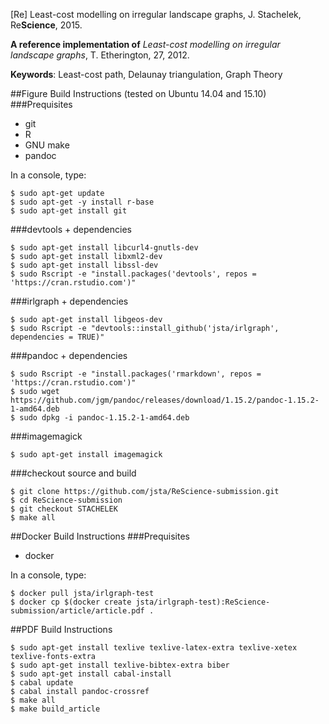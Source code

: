 
\[Re\] Least-cost modelling on irregular landscape graphs, J. Stachelek, Re**Science**, 2015.
  
**A reference implementation of** *Least-cost modelling on irregular landscape graphs*, T. Etherington, 27, 2012.

**Keywords**: Least-cost path, Delaunay triangulation, Graph Theory

##Figure Build Instructions (tested on Ubuntu 14.04 and 15.10)
###Prequisites 
 * git
 * R
 * GNU make
 * pandoc

In a console, type:

```
$ sudo apt-get update
$ sudo apt-get -y install r-base
$ sudo apt-get install git
```

###devtools + dependencies
```
$ sudo apt-get install libcurl4-gnutls-dev
$ sudo apt-get install libxml2-dev
$ sudo apt-get install libssl-dev
$ sudo Rscript -e "install.packages('devtools', repos = 'https://cran.rstudio.com')"
```

###irlgraph + dependencies
```
$ sudo apt-get install libgeos-dev
$ sudo Rscript -e "devtools::install_github('jsta/irlgraph', dependencies = TRUE)"
```

###pandoc + dependencies
```
$ sudo Rscript -e "install.packages('rmarkdown', repos = 'https://cran.rstudio.com')"
$ sudo wget https://github.com/jgm/pandoc/releases/download/1.15.2/pandoc-1.15.2-1-amd64.deb
$ sudo dpkg -i pandoc-1.15.2-1-amd64.deb
```

###imagemagick
```
$ sudo apt-get install imagemagick
```

###checkout source and build
```
$ git clone https://github.com/jsta/ReScience-submission.git
$ cd ReScience-submission
$ git checkout STACHELEK
$ make all
```

##Docker Build Instructions
###Prequisites 
 * docker

In a console, type:

```
$ docker pull jsta/irlgraph-test
$ docker cp $(docker create jsta/irlgraph-test):ReScience-submission/article/article.pdf .
```

##PDF Build Instructions

```
$ sudo apt-get install texlive texlive-latex-extra texlive-xetex texlive-fonts-extra
$ sudo apt-get install texlive-bibtex-extra biber
$ sudo apt-get install cabal-install
$ cabal update
$ cabal install pandoc-crossref
$ make all
$ make build_article
```